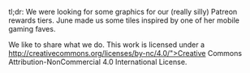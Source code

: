 tl;dr: We were looking for some graphics for our (really silly) Patreon rewards tiers. June made us some tiles inspired by one of her mobile gaming faves.

We like to share what we do. This work is licensed under a http://creativecommons.org/licenses/by-nc/4.0/">Creative Commons Attribution-NonCommercial 4.0 International License.
